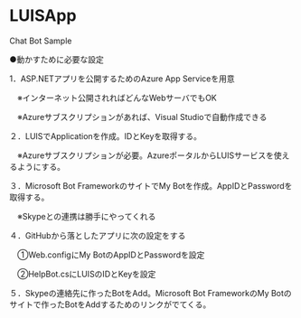 # LUISApp
Chat Bot Sample

●動かすために必要な設定

1．ASP.NETアプリを公開するためのAzure App Serviceを用意

　※インターネット公開されればどんなWebサーバでもOK

　※Azureサブスクリプションがあれば、Visual Studioで自動作成できる

２．LUISでApplicationを作成。IDとKeyを取得する。

　※Azureサブスクリプションが必要。AzureポータルからLUISサービスを使えるようにする。

３．Microsoft Bot FrameworkのサイトでMy Botを作成。AppIDとPasswordを取得する。 

　※Skypeとの連携は勝手にやってくれる

４．GitHubから落としたアプリに次の設定をする

　①Web.configにMy BotのAppIDとPasswordを設定

　②HelpBot.csにLUISのIDとKeyを設定

５．Skypeの連絡先に作ったBotをAdd。Microsoft Bot FrameworkのMy Botのサイトで作ったBotをAddするためのリンクがでてくる。
